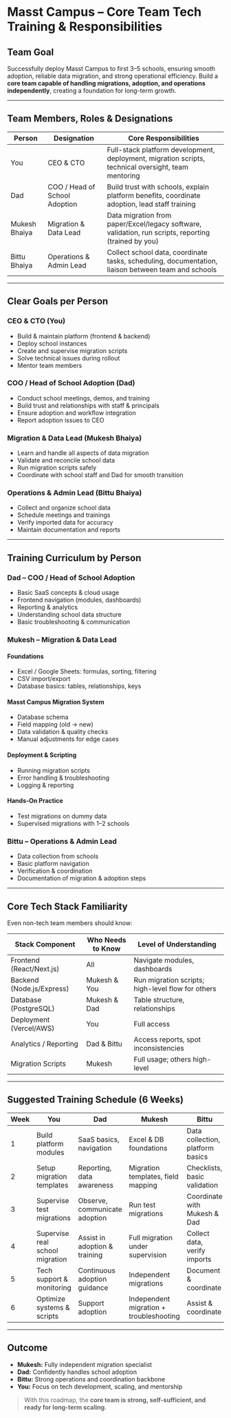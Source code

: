 # Masst Campus – Core Team Tech Training & Responsibilities

## **Team Goal**
Successfully deploy Masst Campus to first 3–5 schools, ensuring smooth adoption, reliable data migration, and strong operational efficiency. Build a **core team capable of handling migrations, adoption, and operations independently**, creating a foundation for long-term growth.

---

## **Team Members, Roles & Designations**

| Person | Designation | Core Responsibilities |
|--------|------------|---------------------|
| You | CEO & CTO | Full-stack platform development, deployment, migration scripts, technical oversight, team mentoring |
| Dad | COO / Head of School Adoption | Build trust with schools, explain platform benefits, coordinate adoption, lead staff training |
| Mukesh Bhaiya | Migration & Data Lead | Data migration from paper/Excel/legacy software, validation, run scripts, reporting (trained by you) |
| Bittu Bhaiya | Operations & Admin Lead | Collect school data, coordinate tasks, scheduling, documentation, liaison between team and schools |

---

## **Clear Goals per Person**

### **CEO & CTO (You)**
- Build & maintain platform (frontend & backend)
- Deploy school instances
- Create and supervise migration scripts
- Solve technical issues during rollout
- Mentor team members

### **COO / Head of School Adoption (Dad)**
- Conduct school meetings, demos, and training
- Build trust and relationships with staff & principals
- Ensure adoption and workflow integration
- Report adoption issues to CEO

### **Migration & Data Lead (Mukesh Bhaiya)**
- Learn and handle all aspects of data migration
- Validate and reconcile school data
- Run migration scripts safely
- Coordinate with school staff and Dad for smooth transition

### **Operations & Admin Lead (Bittu Bhaiya)**
- Collect and organize school data
- Schedule meetings and trainings
- Verify imported data for accuracy
- Maintain documentation and reports

---

## **Training Curriculum by Person**

### **Dad – COO / Head of School Adoption**
- Basic SaaS concepts & cloud usage
- Frontend navigation (modules, dashboards)
- Reporting & analytics
- Understanding school data structure
- Basic troubleshooting & communication

### **Mukesh – Migration & Data Lead**
#### Foundations
- Excel / Google Sheets: formulas, sorting, filtering
- CSV import/export
- Database basics: tables, relationships, keys

#### Masst Campus Migration System
- Database schema
- Field mapping (old → new)
- Data validation & quality checks
- Manual adjustments for edge cases

#### Deployment & Scripting
- Running migration scripts
- Error handling & troubleshooting
- Logging & reporting

#### Hands-On Practice
- Test migrations on dummy data
- Supervised migrations with 1–2 schools

### **Bittu – Operations & Admin Lead**
- Data collection from schools
- Basic platform navigation
- Verification & coordination
- Documentation of migration & adoption steps

---

## **Core Tech Stack Familiarity**
Even non-tech team members should know:

| Stack Component | Who Needs to Know | Level of Understanding |
|-----------------|-----------------|----------------------|
| Frontend (React/Next.js) | All | Navigate modules, dashboards |
| Backend (Node.js/Express) | Mukesh & You | Run migration scripts; high-level flow for others |
| Database (PostgreSQL) | Mukesh & Dad | Table structure, relationships |
| Deployment (Vercel/AWS) | You | Full access |
| Analytics / Reporting | Dad & Bittu | Access reports, spot inconsistencies |
| Migration Scripts | Mukesh | Full usage; others high-level |

---

## **Suggested Training Schedule (6 Weeks)**

| Week | You | Dad | Mukesh | Bittu |
|------|-----|-----|--------|------|
| 1 | Build platform modules | SaaS basics, navigation | Excel & DB foundations | Data collection, platform basics |
| 2 | Setup migration templates | Reporting, data awareness | Migration templates, field mapping | Checklists, basic validation |
| 3 | Supervise test migrations | Observe, communicate adoption | Run test migrations | Coordinate with Mukesh & Dad |
| 4 | Supervise real school migration | Assist in adoption & training | Full migration under supervision | Collect data, verify imports |
| 5 | Tech support & monitoring | Continuous adoption guidance | Independent migrations | Document & coordinate |
| 6 | Optimize systems & scripts | Support adoption | Independent migration + troubleshooting | Assist & coordinate |

---

## **Outcome**
- **Mukesh:** Fully independent migration specialist  
- **Dad:** Confidently handles school adoption  
- **Bittu:** Strong operations and coordination backbone  
- **You:** Focus on tech development, scaling, and mentorship  

> With this roadmap, the **core team is strong, self-sufficient, and ready for long-term scaling**.
